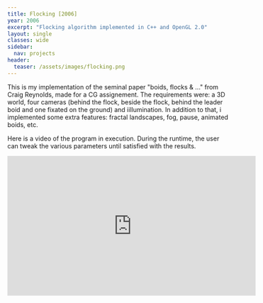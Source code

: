 ```yaml
---
title: Flocking [2006]
year: 2006
excerpt: "Flocking algorithm implemented in C++ and OpenGL 2.0"
layout: single
classes: wide
sidebar:
  nav: projects
header:
  teaser: /assets/images/flocking.png
---
```


This is my implementation of the seminal paper  "boids, flocks & ..." from Craig Reynolds, made for a CG assignement. The requirements were: a 3D world, four cameras (behind the flock, beside the flock, behind the leader boid and one fixated on the ground) and iillumination. In addition to that, i implemented some extra features:  fractal landscapes, fog, pause, animated boids, etc.

Here is a video of the program in execution. During the runtime, the user can tweak the various parameters until satisfied with the results.

<iframe iframe width="560" height="315" src="https://www.youtube.com/embed/9_JgACAmQ6A" frameborder="0"></iframe>
